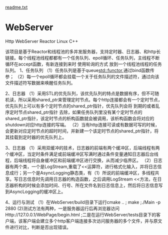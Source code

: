 [readme.txt](https://github.com/hjdjh/WebServer/files/7020943/readme.txt)
# WebServer
Http  WebServer Reactor Linux C++


 该项目是基于Reactor和线程池的多并发服务器，支持定时器、日志器、和http长链接。每个线程池线程都都有一个任务队列、epoll循环、任务队列，主线程不断循环在accept函数，有新连接到来时 使用轮询的方式 放到一个线程池线程的任务队列。
1、任务队列
（1）任务队列是基于queue<std::functor>,通过bind函数传参；
（2）每一个epoll循环都会挂载一个关于任务队列的文件描述符，通过向该文件描述符写数据来唤醒任务队列。

2、日志器
（1）采用STL的优先队列，该优先队列的特点是数据有序，但不可随机读，所以采用shared_ptr来管理定时节点。每个http连接都会有一个定时节点，优先队列上可以有多个定时节点的shared_ptr指针，优先队列会将 到期的或者乱序定时节点shared_ptr指针 去除，如果任务队列里没有某个定时节点的shared_ptr指针，该定时节点的析构函数就会被调用，该析构函数会将对应的shutdown对应http连接的写端。
（2）当有http连接可读或有数据可写的时候，会更新对应定时节点的超时时间，并新建一个该定时节点的shared_ptr指针，将其挂载到定时器的优先队列上。

3、日志器
（1）采用双缓冲的技术，日志器的前端有两个缓冲区，后端线程有两个缓冲区，当定时条件满足或前端缓冲区写满时通过条件变量通知日志器后台线程，后端线程将自身缓冲区和前端缓冲区进行交换，从而减少临界区。
（2）日志器有两个类，一个是LogStream,重载了<<运算符，进行格式化输入，并将日志信息成行；另一个是AsyncLogging静态类，有（1）所说的前端缓冲区，多线程共享。写日志信息时先调用日志器的构造函数，之后调用LogStream <<方法，在日志器析构的时候会添加时间、行号、所在文件名到日志信息上，然后将日志信息写到AsyncLogging的缓冲区上。

4、运行与测试
（1）在WebServer/build目录下运行cmake .. ; make ;./Main -p 2880 
(2)测试方法有两种，一是服务器运行后再浏览器访问Http://127.0.0.1/WebPage/begin.html ;二是在运行WebServer/tests目录下的客户端，该客户端会建立多个http客户端连接多次访问服务器的多个文件，并与原文件进行对比，判断是否出现错误。
